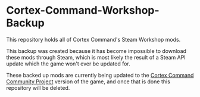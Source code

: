 # Cortex-Command-Workshop-Backup

This repository holds all of Cortex Command's Steam Workshop mods.

This backup was created because it has become impossible to download these mods through Steam, which is most likely the result of a Steam API update which the game won't ever be updated for.

These backed up mods are currently being updated to the [Cortex Command Community Project](https://cortex-command-community.github.io/) version of the game, and once that is done this repository will be deleted.
